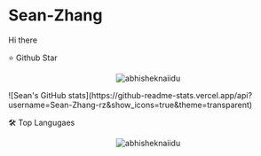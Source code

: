 # Sean-Zhang
Hi there

⭐️  Github Star
<p align="center"> <img src="https://github-readme-stats.vercel.app/api?username=Sean-Zhang-rz&show_icons=true" alt="abhisheknaiidu" /> </p>
![Sean's GitHub stats](https://github-readme-stats.vercel.app/api?username=Sean-Zhang-rz&show_icons=true&theme=transparent)
  
🛠  Top Langugaes
<p align="center"> <img src="https://github-readme-stats.vercel.app/api/top-langs/?username=Sean-Zhang-rz&show_icons=true" alt="abhisheknaiidu" /> </p>
